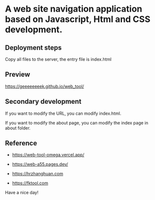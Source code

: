 # A web site navigation application based on Javascript, Html and CSS development.

## Deployment steps

Copy all files to the server, the entry file is index.html


## Preview

https://geeeeeeeek.github.io/web_tool/


## Secondary development

If you want to modify the URL, you can modify index.html.

If you want to modify the about page, you can modify the index page in about folder.


## Reference

- https://web-tool-omega.vercel.app/

- https://web-a55.pages.dev/

- https://hrzhanghuan.com

- https://fktool.com

Have a nice day!
